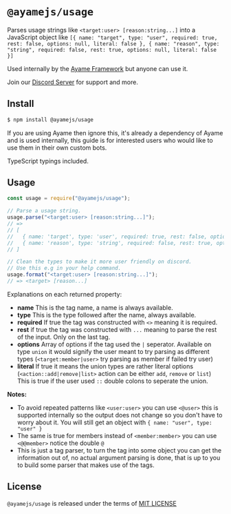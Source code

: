 # `@ayamejs/usage`
Parses usage strings like `<target:user> [reason:string...]` into a JavaScript object like `[{ name: "target", type: "user", required: true, rest: false, options: null, literal: false }, { name: "reason", type: "string", required: false, rest: true, options: null, literal: false }]`

Used internally by the [Ayame Framework](https://github.com/ayamejs/ayame) but anyone can use it.

Join our [Discord Server](https://discord.gg/tfwTZWX) for support and more.

## Install
```sh
$ npm install @ayamejs/usage
```
If you are using Ayame then ignore this, it's already a dependency of Ayame and is used internally, this guide is for interested users who would like to use them in their own custom bots.

TypeScript typings included.

## Usage
```js
const usage = require("@ayamejs/usage");

// Parse a usage string.
usage.parse("<target:user> [reason:string...]");
// =>
// [
//   { name: 'target', type: 'user', required: true, rest: false, options: null, literal: false },
//   { name: 'reason', type: 'string', required: false, rest: true, options: null, literal: false }
// ]

// Clean the types to make it more user friendly on discord.
// Use this e.g in your help command.
usage.format("<target:user> [reason:string...]");
// => <target> [reason...]
```
Explanations on each returned property:
- **name** This is the tag name, a name is always available.
- **type** This is the type followed after the name, always available.
- **required** If true the tag was constructed with `<>` meaning it is required.
- **rest** if true the tag was constructed with `...` meaning to parse the rest of the input. Only on the last tag.
- **options** Array of options if the tag used the `|` seperator. Available on type `union` it would signify the user meant to try parsing as different types (`<target:member|user>` try parsing as member if failed try user)
- **literal** If true it means the union types are rather literal options (`<action::add|remove|list>` action can be either `add`, `remove` or `list`) This is true if the user used `::` double colons to seperate the union.

**Notes:**
- To avoid repeated patterns like `<user:user>` you can use `<@user>` this is supported internally so the output does not change so you don't have to worry about it. You will still get an object with `{ name: "user", type: "user" }`
- The same is true for members instead of `<member:member>` you can use `<@@member>` notice the double `@`
- This is just a tag parser, to turn the tag into some object you can get the information out of, no actual argument parsing is done, that is up to you to build some parser that makes use of the tags.

## License
`@ayamejs/usage` is released under the terms of [MIT LICENSE](LICENSE)
